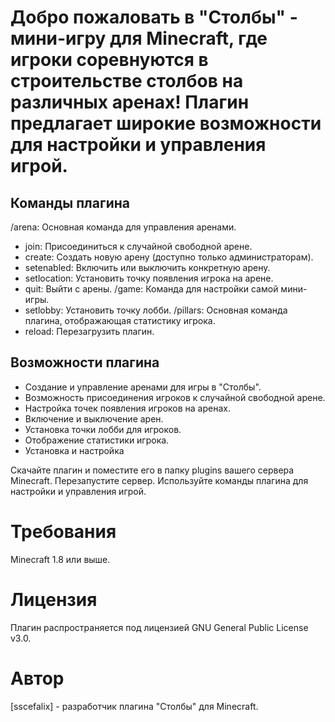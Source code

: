 # Добро пожаловать в "Столбы" - мини-игру для Minecraft, где игроки соревнуются в строительстве столбов на различных аренах! Плагин предлагает широкие возможности для настройки и управления игрой.

## Команды плагина

/arena: Основная команда для управления аренами.
 - join: Присоединиться к случайной свободной арене.
 - create: Создать новую арену (доступно только администраторам).
 - setenabled: Включить или выключить конкретную арену.
 - setlocation: Установить точку появления игрока на арене.
 - quit: Выйти с арены.
/game: Команда для настройки самой мини-игры.
 - setlobby: Установить точку лобби.
/pillars: Основная команда плагина, отображающая статистику игрока.
 - reload: Перезагрузить плагин.


## Возможности плагина

- Создание и управление аренами для игры в "Столбы".
- Возможность присоединения игроков к случайной свободной арене.
- Настройка точек появления игроков на аренах.
- Включение и выключение арен.
- Установка точки лобби для игроков.
- Отображение статистики игрока.
- Установка и настройка

Скачайте плагин и поместите его в папку plugins вашего сервера Minecraft.
Перезапустите сервер.
Используйте команды плагина для настройки и управления игрой.

# Требования

Minecraft 1.8 или выше.

# Лицензия

Плагин распространяется под лицензией GNU General Public License v3.0.

# Автор

[sscefalix] - разработчик плагина "Столбы" для Minecraft.
